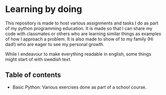 # Learning by doing
This repository is made to host various assignments and tasks I do as part of my python programming education. It is made so that I can share my code with classmates or others who are learning similar things as examples of how I approach a problem. It is also made to show of to my family (Hi dad!) who are eager to see my personal growth.

While I endeavour to make everything readable in english, some things might start of with swedish text.

## Table of contents
* Basic Python: Various exercises done as part of a school course.
